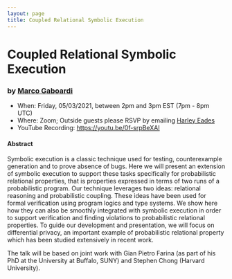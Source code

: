 ```yaml
---
layout: page
title: Coupled Relational Symbolic Execution
---
```


Coupled Relational Symbolic Execution
======
### by [Marco Gaboardi](https://cs-people.bu.edu/gaboardi/)

- When: Friday, 05/03/2021, between 2pm and 3pm EST (7pm - 8pm UTC)
- Where: Zoom; Outside guests please RSVP by emailing <a href="mailto:harley.eades@gmail.com">Harley Eades</a>
- YouTube Recording: <https://youtu.be/0f-srpBeXAI>

#### Abstract

Symbolic execution is a classic technique used for testing, counterexample generation and to prove
absence of bugs. Here we will present an extension of symbolic execution to support these tasks
specifically for probabilistic relational properties, that is properties expressed in terms of two
runs of a probabilistic program. Our technique leverages two ideas: relational reasoning and
probabilistic coupling. These ideas have been used for formal verification using program logics and
type systems. We show here how they can also be smoothly integrated with symbolic execution in order
to support verification and finding  violations to probabilistic relational properties. To guide
our development and presentation, we will focus on differential privacy, an important example of
probabilistic relational property which has been studied extensively in recent work.

The talk will be based on joint work with Gian Pietro Farina (as part of his PhD at the University
at Buffalo, SUNY) and Stephen Chong (Harvard University).
